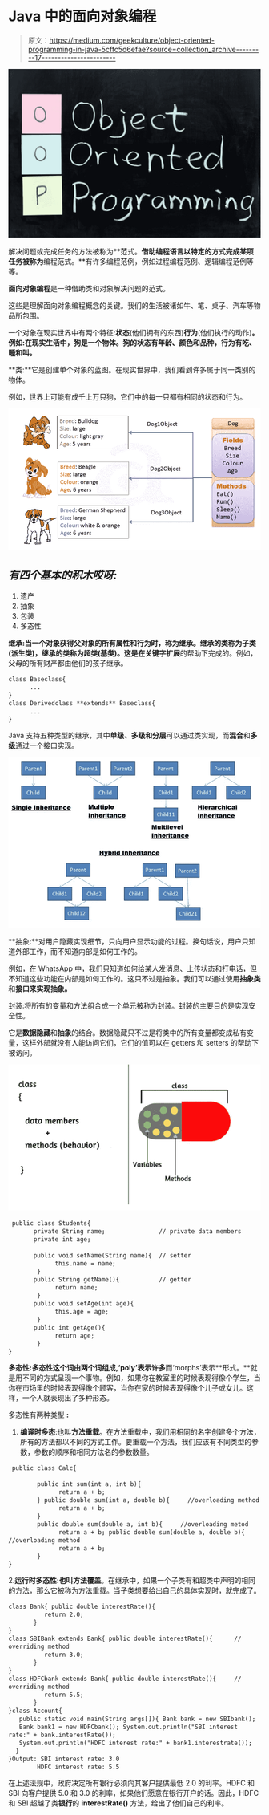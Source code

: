 # Java 中的面向对象编程

> 原文：<https://medium.com/geekculture/object-oriented-programming-in-java-5cffc5d6efae?source=collection_archive---------17----------------------->

![](img/d0386163444b59aa929bd6f541114338.png)

解决问题或完成任务的方法被称为**范式。**借助编程语言以特定的方式完成某项任务被称为**编程范式。**有许多编程范例，例如过程编程范例、逻辑编程范例等等。

**面向对象编程**是一种借助类和对象解决问题的范式。

这些是理解面向对象编程概念的关键。我们的生活被诸如牛、笔、桌子、汽车等物品所包围。

一个对象在现实世界中有两个特征:**状态**(他们拥有的东西)**行为**(他们执行的动作)**。例如:在现实生活中，狗是一个物体。狗的状态有年龄、颜色和品种，行为有吃、睡和叫。**

**类:**它是创建单个对象的蓝图。在现实世界中，我们看到许多属于同一类别的物体。

例如，世界上可能有成千上万只狗，它们中的每一只都有相同的状态和行为。

![](img/fa3599439e69cdd0571c033d4a35560b.png)

## ***有四个基本的积木哎呀:***

1.  遗产
2.  抽象
3.  包装
4.  多态性

**继承:**当一个对象获得父对象的所有属性和行为时，称为继承。继承的类称为子类(派生类)，继承的类称为超类(基类)。这是在关键字**扩展**的帮助下完成的。例如，父母的所有财产都由他们的孩子继承。

```
class Baseclass{                
      ...
}
class Derivedclass **extends** Baseclass{   
      ...
}
```

Java 支持五种类型的继承，其中**单级、多级和分层**可以通过类实现，而**混合**和**多级**通过一个接口实现。

![](img/3f0eb0c3afb086a489cadb096c0c4a45.png)

**抽象:**对用户隐藏实现细节，只向用户显示功能的过程。换句话说，用户只知道外部工作，而不知道内部是如何工作的。

例如，在 WhatsApp 中，我们只知道如何给某人发消息、上传状态和打电话，但不知道这些功能在内部是如何工作的。这只不过是抽象。我们可以通过使用**抽象类**和**接口来实现抽象。**

封装:将所有的变量和方法组合成一个单元被称为封装。封装的主要目的是实现安全性。

它是**数据隐藏**和**抽象**的结合。数据隐藏只不过是将类中的所有变量都变成私有变量，这样外部就没有人能访问它们，它们的值可以在 getters 和 setters 的帮助下被访问。

![](img/58bf7255888d5eba5be3ebd17e269ea0.png)

```
 public class Students{
       private String name;               // private data members
       private int age;

       public void setName(String name){  // setter
             this.name = name;
        }    
       public String getName(){           // getter
             return name;
        }
       public void setAge(int age){
             this.age = age;
        }
       public int getAge(){
             return age;
        }
}
```

**多态性:**多态性这个词由两个词组成,‘poly’表示**许多**而‘morphs’表示**形式。**就是用不同的方式呈现一个事物。例如，如果你在教室里的时候表现得像个学生，当你在市场里的时候表现得像个顾客，当你在家的时候表现得像个儿子或女儿。这样，一个人就表现出了多种形态。

多态性有两种类型 **:**

1.  **编译时多态**:也叫**方法重载**。在方法重载中，我们用相同的名字创建多个方法，所有的方法都以不同的方式工作。要重载一个方法，我们应该有不同类型的参数，参数的顺序和相同方法名的参数数量。

```
 public class Calc{

        public int sum(int a, int b){
              return a + b;
        } public double sum(int a, double b){     //overloading method
              return a + b;
        }
        public double sum(double a, int b){     //overloading metod
              return a + b; public double sum(double a, double b){ //overloading method
              return a + b;
        }
}
```

2.**运行时多态性:**也叫**方法覆盖**。在继承中，如果一个子类有和超类中声明的相同的方法，那么它被称为方法重载。当子类想要给出自己的具体实现时，就完成了。

```
class Bank{ public double interestRate(){
          return 2.0;
       }
}
class SBIBank extends Bank{ public double interestRate(){      // overriding method
          return 3.0;
       }
}
class HDFCbank extends Bank{ public double interestRate(){     // overriding method 
          return 5.5;
       }
}class Account{
   public static void main(String args[]){ Bank bank = new SBIbank();
   Bank bank1 = new HDFCbank(); System.out.println("SBI interest rate:" + bank.interestRate()); 
   System.out.println("HDFC interest rate:" + bank1.interestrate()); 
  }
}Output: SBI interest rate: 3.0
        HDFC interest rate: 5.5 
```

在上述法规中，政府决定所有银行必须向其客户提供最低 2.0 的利率。HDFC 和 SBI 向客户提供 5.0 和 3.0 的利率，如果他们愿意在银行开户的话。因此，HDFC 和 SBI 超越了类**银行**的 **interestRate()** 方法，给出了他们自己的利率。
